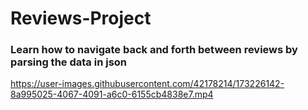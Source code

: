 # Reviews-Project
### Learn how to navigate back and forth between reviews by parsing the data in json


https://user-images.githubusercontent.com/42178214/173226142-8a995025-4067-4091-a6c0-6155cb4838e7.mp4

